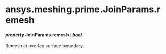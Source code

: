 # ansys.meshing.prime.JoinParams.remesh



#### *property* JoinParams.remesh *: [bool](https://docs.python.org/3.11/library/functions.html#bool)*

Remesh at overlap surface boundary.

<!-- !! processed by numpydoc !! -->
